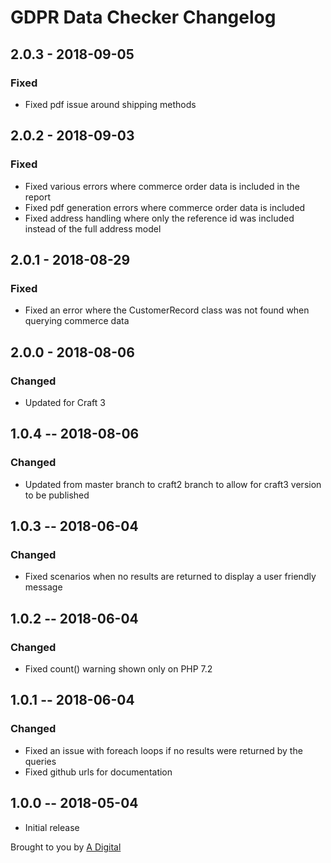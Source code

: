 # GDPR Data Checker Changelog

## 2.0.3 - 2018-09-05
### Fixed
- Fixed pdf issue around shipping methods

## 2.0.2 - 2018-09-03
### Fixed
- Fixed various errors where commerce order data is included in the report
- Fixed pdf generation errors where commerce order data is included
- Fixed address handling where only the reference id was included instead of the full address model

## 2.0.1 - 2018-08-29
### Fixed
- Fixed an error where the CustomerRecord class was not found when querying commerce data

## 2.0.0 - 2018-08-06
### Changed
- Updated for Craft 3

## 1.0.4 -- 2018-08-06
### Changed
* Updated from master branch to craft2 branch to allow for craft3 version to be published

## 1.0.3 -- 2018-06-04
### Changed
* Fixed scenarios when no results are returned to display a user friendly message

## 1.0.2 -- 2018-06-04
### Changed
* Fixed count() warning shown only on PHP 7.2

## 1.0.1 -- 2018-06-04
### Changed
* Fixed an issue with foreach loops if no results were returned by the queries
* Fixed github urls for documentation

## 1.0.0 -- 2018-05-04
* Initial release

Brought to you by [A Digital](https://adigital.agency)